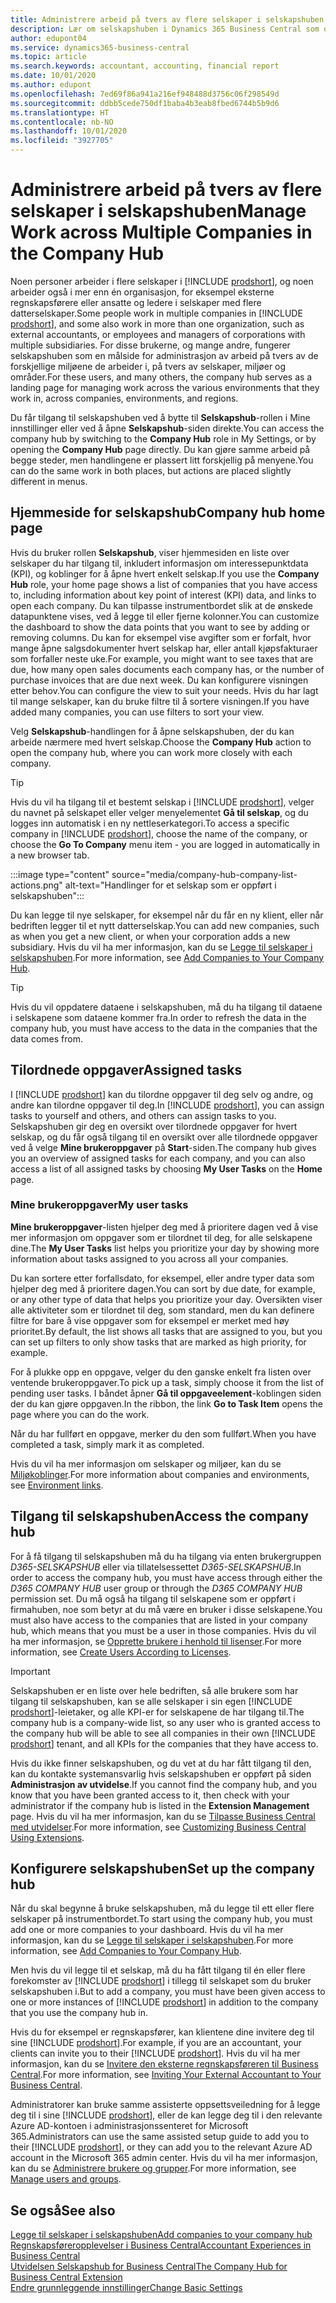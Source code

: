 ```yaml
---
title: Administrere arbeid på tvers av flere selskaper i selskapshuben
description: Lær om selskapshuben i Dynamics 365 Business Central som du bruker til å håndtere arbeidet i flere selskaper.
author: edupont04
ms.service: dynamics365-business-central
ms.topic: article
ms.search.keywords: accountant, accounting, financial report
ms.date: 10/01/2020
ms.author: edupont
ms.openlocfilehash: 7ed69f86a941a216ef948488d3756c06f298549d
ms.sourcegitcommit: ddbb5cede750df1baba4b3eab8fbed6744b5b9d6
ms.translationtype: HT
ms.contentlocale: nb-NO
ms.lasthandoff: 10/01/2020
ms.locfileid: "3927705"
---
```

# <a name="manage-work-across-multiple-companies-in-the-company-hub"></a><span data-ttu-id="e679b-103">Administrere arbeid på tvers av flere selskaper i selskapshuben</span><span class="sxs-lookup"><span data-stu-id="e679b-103">Manage Work across Multiple Companies in the Company Hub</span></span>

<span data-ttu-id="e679b-104">Noen personer arbeider i flere selskaper i [!INCLUDE [prodshort](includes/prodshort.md)], og noen arbeider også i mer enn én organisasjon, for eksempel eksterne regnskapsførere eller ansatte og ledere i selskaper med flere datterselskaper.</span><span class="sxs-lookup"><span data-stu-id="e679b-104">Some people work in multiple companies in [!INCLUDE [prodshort](includes/prodshort.md)], and some also work in more than one organization, such as external accountants, or employees and managers of corporations with multiple subsidiaries.</span></span> <span data-ttu-id="e679b-105">For disse brukerne, og mange andre, fungerer selskapshuben som en målside for administrasjon av arbeid på tvers av de forskjellige miljøene de arbeider i, på tvers av selskaper, miljøer og områder.</span><span class="sxs-lookup"><span data-stu-id="e679b-105">For these users, and many others, the company hub serves as a landing page for managing work across the various environments that they work in, across companies, environments, and regions.</span></span>  

<span data-ttu-id="e679b-106">Du får tilgang til selskapshuben ved å bytte til **Selskapshub**-rollen i Mine innstillinger eller ved å åpne **Selskapshub**-siden direkte.</span><span class="sxs-lookup"><span data-stu-id="e679b-106">You can access the company hub by switching to the **Company Hub** role in My Settings, or by opening the **Company Hub** page directly.</span></span> <span data-ttu-id="e679b-107">Du kan gjøre samme arbeid på begge steder, men handlingene er plassert litt forskjellig på menyene.</span><span class="sxs-lookup"><span data-stu-id="e679b-107">You can do the same work in both places, but actions are placed slightly different in menus.</span></span>  

## <a name="company-hub-home-page"></a><span data-ttu-id="e679b-108">Hjemmeside for selskapshub</span><span class="sxs-lookup"><span data-stu-id="e679b-108">Company hub home page</span></span>

<span data-ttu-id="e679b-109">Hvis du bruker rollen **Selskapshub**, viser hjemmesiden en liste over selskaper du har tilgang til, inkludert informasjon om interessepunktdata (KPI), og koblinger for å åpne hvert enkelt selskap.</span><span class="sxs-lookup"><span data-stu-id="e679b-109">If you use the **Company Hub** role, your home page shows a list of companies that you have access to, including information about key point of interest (KPI) data, and links to open each company.</span></span> <span data-ttu-id="e679b-110">Du kan tilpasse instrumentbordet slik at de ønskede datapunktene vises, ved å legge til eller fjerne kolonner.</span><span class="sxs-lookup"><span data-stu-id="e679b-110">You can customize the dashboard to show the data points that you want to see by adding or removing columns.</span></span> <span data-ttu-id="e679b-111">Du kan for eksempel vise avgifter som er forfalt, hvor mange åpne salgsdokumenter hvert selskap har, eller antall kjøpsfakturaer som forfaller neste uke.</span><span class="sxs-lookup"><span data-stu-id="e679b-111">For example, you might want to see taxes that are due, how many open sales documents each company has, or the number of purchase invoices that are due next week.</span></span> <span data-ttu-id="e679b-112">Du kan konfigurere visningen etter behov.</span><span class="sxs-lookup"><span data-stu-id="e679b-112">You can configure the view to suit your needs.</span></span> <span data-ttu-id="e679b-113">Hvis du har lagt til mange selskaper, kan du bruke filtre til å sortere visningen.</span><span class="sxs-lookup"><span data-stu-id="e679b-113">If you have added many companies, you can use filters to sort your view.</span></span>  

<span data-ttu-id="e679b-114">Velg **Selskapshub**-handlingen for å åpne selskapshuben, der du kan arbeide nærmere med hvert selskap.</span><span class="sxs-lookup"><span data-stu-id="e679b-114">Choose the **Company Hub** action to open the company hub, where you can work more closely with each company.</span></span>  

> [!TIP]
> <span data-ttu-id="e679b-115">Hvis du vil ha tilgang til et bestemt selskap i [!INCLUDE [prodshort](includes/prodshort.md)], velger du navnet på selskapet eller velger menyelementet **Gå til selskap**, og du logges inn automatisk i en ny nettleserkategori.</span><span class="sxs-lookup"><span data-stu-id="e679b-115">To access a specific company in [!INCLUDE [prodshort](includes/prodshort.md)], choose the name of the company, or choose the **Go To Company** menu item - you are logged in automatically in a new browser tab.</span></span>

:::image type="content" source="media/company-hub-company-list-actions.png" alt-text="Handlinger for et selskap som er oppført i selskapshuben":::

<span data-ttu-id="e679b-117">Du kan legge til nye selskaper, for eksempel når du får en ny klient, eller når bedriften legger til et nytt datterselskap.</span><span class="sxs-lookup"><span data-stu-id="e679b-117">You can add new companies, such as when you get a new client, or when your corporation adds a new subsidiary.</span></span> <span data-ttu-id="e679b-118">Hvis du vil ha mer informasjon, kan du se [Legge til selskaper i selskapshuben](company-hub-add-company.md).</span><span class="sxs-lookup"><span data-stu-id="e679b-118">For more information, see [Add Companies to Your Company Hub](company-hub-add-company.md).</span></span>  

> [!TIP]
> <span data-ttu-id="e679b-119">Hvis du vil oppdatere dataene i selskapshuben, må du ha tilgang til dataene i selskapene som dataene kommer fra.</span><span class="sxs-lookup"><span data-stu-id="e679b-119">In order to refresh the data in the company hub, you must have access to the data in the companies that the data comes from.</span></span>

<!--## Company details

In the **Company Hub** page, you can see more information about each company by choosing the name of the company that you want to learn more about. This opens the **Company Details** pane, where you can see additional information, such as the following:  

* Cash account balances  
* Cash flow forecast  
* Overdue purchase invoices  
* Overdue sales invoices  

> [!TIP]
> You can launch predefined Excel workbooks from the **Reports** tab in the ribbon. These Excel workbooks are designed as ready-to-print key financial statements and reports, but you can also modify them to fit your needs. For more information, see [Analyzing Financial Statements in Microsoft Excel](finance-analyze-excel.md).  

Otherwise, close the details pane and continue to the next company.  -->

## <a name="assigned-tasks"></a><span data-ttu-id="e679b-120">Tilordnede oppgaver</span><span class="sxs-lookup"><span data-stu-id="e679b-120">Assigned tasks</span></span>

<span data-ttu-id="e679b-121">I [!INCLUDE [prodshort](includes/prodshort.md)] kan du tilordne oppgaver til deg selv og andre, og andre kan tilordne oppgaver til deg.</span><span class="sxs-lookup"><span data-stu-id="e679b-121">In [!INCLUDE [prodshort](includes/prodshort.md)], you can assign tasks to yourself and others, and others can assign tasks to you.</span></span> <span data-ttu-id="e679b-122">Selskapshuben gir deg en oversikt over tilordnede oppgaver for hvert selskap, og du får også tilgang til en oversikt over alle tilordnede oppgaver ved å velge **Mine brukeroppgaver** på **Start**-siden.</span><span class="sxs-lookup"><span data-stu-id="e679b-122">The company hub gives you an overview of assigned tasks for each company, and you can also access a list of all assigned tasks by choosing **My User Tasks** on the **Home** page.</span></span>  

<!--In the client company, you also have cues that call out tasks assigned to you in this particular client.  -->

### <a name="my-user-tasks"></a><span data-ttu-id="e679b-123">Mine brukeroppgaver</span><span class="sxs-lookup"><span data-stu-id="e679b-123">My user tasks</span></span>

<span data-ttu-id="e679b-124">**Mine brukeroppgaver**-listen hjelper deg med å prioritere dagen ved å vise mer informasjon om oppgaver som er tilordnet til deg, for alle selskapene dine.</span><span class="sxs-lookup"><span data-stu-id="e679b-124">The **My User Tasks** list helps you prioritize your day by showing more information about tasks assigned to you across all your companies.</span></span>  

<span data-ttu-id="e679b-125">Du kan sortere etter forfallsdato, for eksempel, eller andre typer data som hjelper deg med å prioritere dagen.</span><span class="sxs-lookup"><span data-stu-id="e679b-125">You can sort by due date, for example, or any other type of data that helps you prioritize your day.</span></span> <span data-ttu-id="e679b-126">Oversikten viser alle aktiviteter som er tilordnet til deg, som standard, men du kan definere filtre for bare å vise oppgaver som for eksempel er merket med høy prioritet.</span><span class="sxs-lookup"><span data-stu-id="e679b-126">By default, the list shows all tasks that are assigned to you, but you can set up filters to only show tasks that are marked as high priority, for example.</span></span>  

<span data-ttu-id="e679b-127">For å plukke opp en oppgave, velger du den ganske enkelt fra listen over ventende brukeroppgaver.</span><span class="sxs-lookup"><span data-stu-id="e679b-127">To pick up a task, simply choose it from the list of pending user tasks.</span></span> <span data-ttu-id="e679b-128">I båndet åpner **Gå til oppgaveelement**-koblingen siden der du kan gjøre oppgaven.</span><span class="sxs-lookup"><span data-stu-id="e679b-128">In the ribbon, the link **Go to Task Item** opens the page where you can do the work.</span></span>  

<span data-ttu-id="e679b-129">Når du har fullført en oppgave, merker du den som fullført.</span><span class="sxs-lookup"><span data-stu-id="e679b-129">When you have completed a task, simply mark it as completed.</span></span>  

<span data-ttu-id="e679b-130">Hvis du vil ha mer informasjon om selskaper og miljøer, kan du se [Miljøkoblinger](company-hub-add-company.md#environment-links).</span><span class="sxs-lookup"><span data-stu-id="e679b-130">For more information about companies and environments, see [Environment links](company-hub-add-company.md#environment-links).</span></span>  

## <a name="access-the-company-hub"></a><span data-ttu-id="e679b-131">Tilgang til selskapshuben</span><span class="sxs-lookup"><span data-stu-id="e679b-131">Access the company hub</span></span>

<span data-ttu-id="e679b-132">For å få tilgang til selskapshuben må du ha tilgang via enten brukergruppen *D365-SELSKAPSHUB* eller via tillatelsessettet *D365-SELSKAPSHUB*.</span><span class="sxs-lookup"><span data-stu-id="e679b-132">In order to access the company hub, you must have access through either the *D365 COMPANY HUB* user group or through the *D365 COMPANY HUB*  permission set.</span></span> <span data-ttu-id="e679b-133">Du må også ha tilgang til selskapene som er oppført i firmahuben, noe som betyr at du må være en bruker i disse selskapene.</span><span class="sxs-lookup"><span data-stu-id="e679b-133">You must also have access to the companies that are listed in your company hub, which means that you must be a user in those companies.</span></span> <span data-ttu-id="e679b-134">Hvis du vil ha mer informasjon, se [Opprette brukere i henhold til lisenser](ui-how-users-permissions.md).</span><span class="sxs-lookup"><span data-stu-id="e679b-134">For more information, see [Create Users According to Licenses](ui-how-users-permissions.md).</span></span>  

> [!IMPORTANT]
> <span data-ttu-id="e679b-135">Selskapshuben er en liste over hele bedriften, så alle brukere som har tilgang til selskapshuben, kan se alle selskaper i sin egen [!INCLUDE [prodshort](includes/prodshort.md)]-leietaker, og alle KPI-er for selskapene de har tilgang til.</span><span class="sxs-lookup"><span data-stu-id="e679b-135">The company hub is a company-wide list, so any user who is granted access to the company hub will be able to see all companies in their own [!INCLUDE [prodshort](includes/prodshort.md)] tenant, and all KPIs for the companies that they have access to.</span></span>

<span data-ttu-id="e679b-136">Hvis du ikke finner selskapshuben, og du vet at du har fått tilgang til den, kan du kontakte systemansvarlig hvis selskapshuben er oppført på siden **Administrasjon av utvidelse**.</span><span class="sxs-lookup"><span data-stu-id="e679b-136">If you cannot find the company hub, and you know that you have been granted access to it, then check with your administrator if the company hub is listed in the **Extension Management** page.</span></span> <span data-ttu-id="e679b-137">Hvis du vil ha mer informasjon, kan du se [Tilpasse Business Central med utvidelser](ui-extensions.md).</span><span class="sxs-lookup"><span data-stu-id="e679b-137">For more information, see [Customizing Business Central Using Extensions](ui-extensions.md).</span></span>  

## <a name="set-up-the-company-hub"></a><span data-ttu-id="e679b-138">Konfigurere selskapshuben</span><span class="sxs-lookup"><span data-stu-id="e679b-138">Set up the company hub</span></span>

<span data-ttu-id="e679b-139">Når du skal begynne å bruke selskapshuben, må du legge til ett eller flere selskaper på instrumentbordet.</span><span class="sxs-lookup"><span data-stu-id="e679b-139">To start using the company hub, you must add one or more companies to your dashboard.</span></span> <span data-ttu-id="e679b-140">Hvis du vil ha mer informasjon, kan du se [Legge til selskaper i selskapshuben](company-hub-add-company.md).</span><span class="sxs-lookup"><span data-stu-id="e679b-140">For more information, see [Add Companies to Your Company Hub](company-hub-add-company.md).</span></span>  

<span data-ttu-id="e679b-141">Men hvis du vil legge til et selskap, må du ha fått tilgang til én eller flere forekomster av [!INCLUDE [prodshort](includes/prodshort.md)] i tillegg til selskapet som du bruker selskapshuben i.</span><span class="sxs-lookup"><span data-stu-id="e679b-141">But to add a company, you must have been given access to one or more instances of [!INCLUDE [prodshort](includes/prodshort.md)] in addition to the company that you use the company hub in.</span></span>  

<span data-ttu-id="e679b-142">Hvis du for eksempel er regnskapsfører, kan klientene dine invitere deg til sine [!INCLUDE [prodshort](includes/prodshort.md)].</span><span class="sxs-lookup"><span data-stu-id="e679b-142">For example, if you are an accountant, your clients can invite you to their [!INCLUDE [prodshort](includes/prodshort.md)].</span></span> <span data-ttu-id="e679b-143">Hvis du vil ha mer informasjon, kan du se [Invitere den eksterne regnskapsføreren til Business Central](finance-accounting.md#inviteaccountant).</span><span class="sxs-lookup"><span data-stu-id="e679b-143">For more information, see [Inviting Your External Accountant to Your Business Central](finance-accounting.md#inviteaccountant).</span></span>  

<span data-ttu-id="e679b-144">Administratorer kan bruke samme assisterte oppsettsveiledning for å legge deg til i sine [!INCLUDE [prodshort](includes/prodshort.md)], eller de kan legge deg til i den relevante Azure AD-kontoen i administrasjonssenteret for Microsoft 365.</span><span class="sxs-lookup"><span data-stu-id="e679b-144">Administrators can use the same assisted setup guide to add you to their [!INCLUDE [prodshort](includes/prodshort.md)], or they can add you to the relevant Azure AD account in the Microsoft 365 admin center.</span></span> <span data-ttu-id="e679b-145">Hvis du vil ha mer informasjon, kan du se [Administrere brukere og grupper](/microsoft-365/admin/add-users/?view=o365-worldwide&preserve-view=true).</span><span class="sxs-lookup"><span data-stu-id="e679b-145">For more information, see [Manage users and groups](/microsoft-365/admin/add-users/?view=o365-worldwide&preserve-view=true).</span></span>  

## <a name="see-also"></a><span data-ttu-id="e679b-146">Se også</span><span class="sxs-lookup"><span data-stu-id="e679b-146">See also</span></span>

[<span data-ttu-id="e679b-147">Legge til selskaper i selskapshuben</span><span class="sxs-lookup"><span data-stu-id="e679b-147">Add companies to your company hub</span></span>](company-hub-add-company.md)  
[<span data-ttu-id="e679b-148">Regnskapsføreropplevelser i Business Central</span><span class="sxs-lookup"><span data-stu-id="e679b-148">Accountant Experiences in Business Central</span></span>](finance-accounting.md)  
[<span data-ttu-id="e679b-149">Utvidelsen Selskapshub for Business Central</span><span class="sxs-lookup"><span data-stu-id="e679b-149">The Company Hub for Business Central Extension</span></span>](ui-extensions-company-hub.md)  
[<span data-ttu-id="e679b-150">Endre grunnleggende innstillinger</span><span class="sxs-lookup"><span data-stu-id="e679b-150">Change Basic Settings</span></span>](ui-change-basic-settings.md)  
